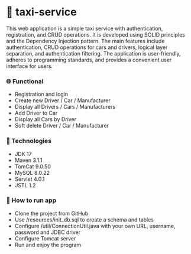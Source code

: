 ﻿# 🚕 taxi-service
This web application is a simple taxi service with authentication, registration, and CRUD operations. It is developed using SOLID principles and the Dependency Injection pattern. The main features include authentication, CRUD operations for cars and drivers, logical layer separation, and authentication filtering. The application is user-friendly, adheres to programming standards, and provides a convenient user interface for users.

### 🌐 Functional
* Registration and login
* Create new Driver / Car / Manufacturer
* Display all Drivers / Cars / Manufacturers
* Add Driver to Car
* Display all Cars by Driver
* Soft delete Driver / Car / Manufacturer

### 💫 Technologies
* JDK 17
* Maven	3.1.1
* TomCat 9.0.50
* MySQL	8.0.22
* Servlet 4.0.1
* JSTL 1.2

### 🏃 How to run app
* Clone the project from GitHub
* Use /resources/init_db.sql to create a schema and tables
* Configure /util/ConnectionUtil.java with your own URL, username, password and JDBC driver
* Configure Tomcat server 
* Run and enjoy the program
